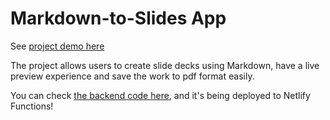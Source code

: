 # Markdown-to-Slides App

See [project demo here](https://markdown-to-slides.netlify.app)

The project allows users to create slide decks using Markdown, have a live preview experience and save the work to pdf format easily.

You can check [the backend code here](https://github.com/cyyeh/markdown-to-slides-functions), and it's being deployed to Netlify Functions!